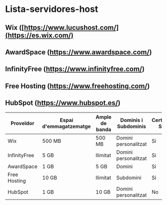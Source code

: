 # Lista-servidores-host

## Wix ([https://www.lucushost.com/](https://es.wix.com/)
## AwardSpace (https://www.awardspace.com/)
## InfinityFree (https://www.infinityfree.com/)
## Free Hosting (https://www.freehosting.com/)
## HubSpot (https://www.hubspot.es/)




| Proveïdor      | Espai d'emmagatzematge | Ample de banda | Dominis i Subdominis | Certificat SSL | Publicitat | Altres Característiques        |
|----------------|------------------------|---------------|-----------------------|----------------|------------|--------------------------------|
| Wix            | 500 MB                 | 500 MB        | Domini personalitzat  | Sí             | si         | ...                            |
| InfinityFree   | 5 GB                   | Ilimitat      | Domini personalitzat  | Si             | No         | DNS gratuit                    |
| AwardSpace     | 1 GB                   | 5 GB          | Domini                | Si             | No         | ...                            |
| Free Hosting   | 10 GB                  | Ilimitat      | Subdomini             | Sí             | Sí         | ...                            |
| HubSpot        | 1 GB                   | 10 GB         | Domini personalitzat  | No             | ...        | ...                            |
